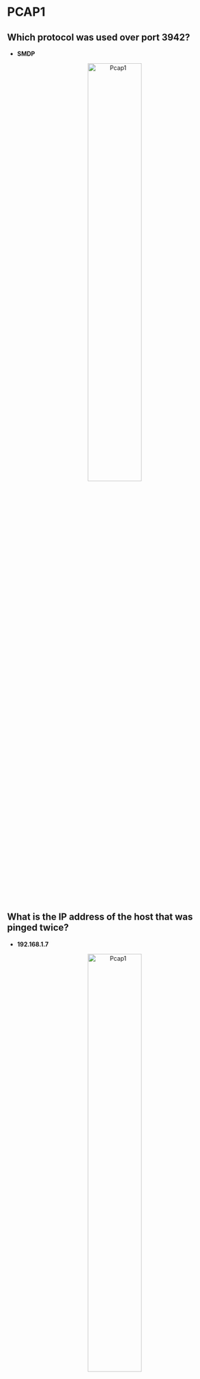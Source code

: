 # PCAP1
## Which protocol was used over port 3942?
- **SMDP**
<p align="center"><img src="https://i.imgur.com/czu8bOk.png" height="50%" width="50%" alt="Pcap1"/></p>

## What is the IP address of the host that was pinged twice?
- **192.168.1.7**
<p align="center"><img src="https://i.imgur.com/ilITDlr.png" height="50%" width="50%" alt="Pcap1"/></p>


## How many DNS query response packets were captured?
- **90**
 <p align="center"> <img src="https://i.imgur.com/EjbRJVg.png" width="45% height="50%" /> <img src="https://i.imgur.com/va6W6tq.png" width="45%" height="50%" style="float:left"/> </p>

## What is the IP address of the host which sent the most number of bytes?
- **192.168.1.7**
 <p align="center"> <img src="https://i.imgur.com/JBJ7wxx.png" width="45% height="50%" /> <img src="https://i.imgur.com/DAOBxNK.png" width="45%" height="50%" style="float:left"/> </p>
